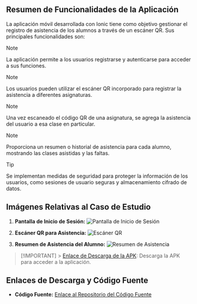 ## Resumen de Funcionalidades de la Aplicación

La aplicación móvil desarrollada con Ionic tiene como objetivo gestionar el registro de asistencia de los alumnos a través de un escáner QR. Sus principales funcionalidades son:

> [!NOTE]
> La aplicación permite a los usuarios registrarse y autenticarse para acceder a sus funciones.

> [!NOTE]
> Los usuarios pueden utilizar el escáner QR incorporado para registrar la asistencia a diferentes asignaturas.

> [!NOTE]
> Una vez escaneado el código QR de una asignatura, se agrega la asistencia del usuario a esa clase en particular.

> [!NOTE]
> Proporciona un resumen o historial de asistencia para cada alumno, mostrando las clases asistidas y las faltas.

> [!TIP]
> Se implementan medidas de seguridad para proteger la información de los usuarios, como sesiones de usuario seguras y almacenamiento cifrado de datos.

## Imágenes Relativas al Caso de Estudio

1. **Pantalla de Inicio de Sesión:**
   ![Pantalla de Inicio de Sesión](link-a-imagen1)

2. **Escáner QR para Asistencia:**
   ![Escáner QR](link-a-imagen2)

3. **Resumen de Asistencia del Alumno:**
   ![Resumen de Asistencia](link-a-imagen3)

> [!IMPORTANT] > [Enlace de Descarga de la APK](enlace-a-APK): Descarga la APK para acceder a la aplicación.

## Enlaces de Descarga y Código Fuente

- **Código Fuente:** [Enlace al Repositorio del Código Fuente](enlace-al-codigo)
